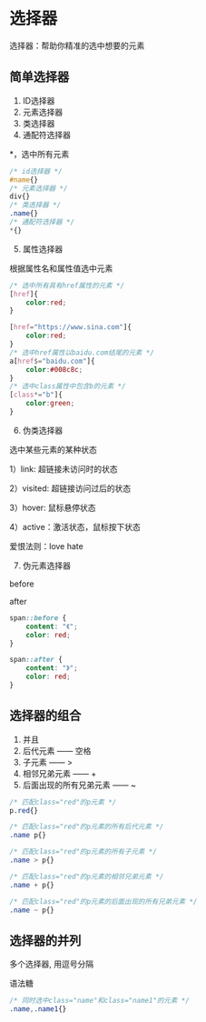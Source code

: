 # 选择器

选择器：帮助你精准的选中想要的元素

## 简单选择器

1. ID选择器
2. 元素选择器
3. 类选择器
4. 通配符选择器

*，选中所有元素
```css
/* id选择器 */
#name{}
/* 元素选择器 */
div{}
/* 类选择器 */
.name{}
/* 通配符选择器 */
*{}
```

5. 属性选择器

根据属性名和属性值选中元素
```css
/* 选中所有具有href属性的元素 */
[href]{
    color:red;
}

[href="https://www.sina.com"]{
    color:red;
}
/* 选中href属性以baidu.com结尾的元素 */
a[href$="baidu.com"]{
    color:#008c8c;
}
/* 选中class属性中包含b的元素 */
[class*="b"]{
    color:green;
}
```

6. 伪类选择器

选中某些元素的某种状态

1）link: 超链接未访问时的状态

2）visited: 超链接访问过后的状态

3）hover: 鼠标悬停状态

4）active：激活状态，鼠标按下状态

爱恨法则：love hate


7. 伪元素选择器

before

after
```css
span::before {
    content: "《";
    color: red;
}

span::after {
    content: "》";
    color: red;
}
```


## 选择器的组合

1. 并且
2. 后代元素 —— 空格
3. 子元素 —— >
4. 相邻兄弟元素 —— +
5. 后面出现的所有兄弟元素 —— ~
```css
/* 匹配class="red"的p元素 */
p.red{}

/* 匹配class="red"的p元素的所有后代元素 */
.name p{}

/* 匹配class="red"的p元素的所有子元素 */
.name > p{}

/* 匹配class="red"的p元素的相邻兄弟元素 */
.name + p{}

/* 匹配class="red"的p元素的后面出现的所有兄弟元素 */
.name ~ p{}
```

## 选择器的并列

多个选择器, 用逗号分隔

语法糖

```css
/* 同时选中class="name"和class="name1"的元素 */
.name,.name1{}
```